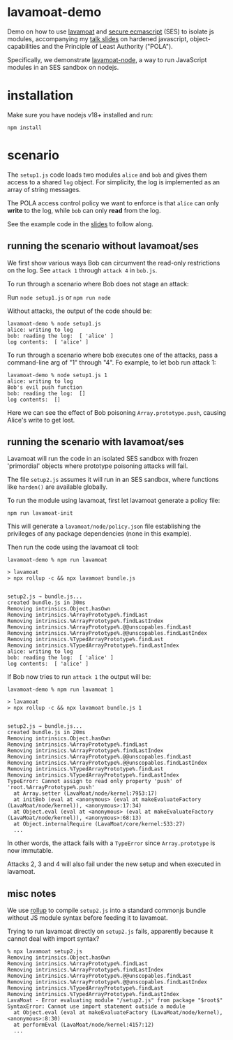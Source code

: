 # lavamoat-demo

Demo on how to use [lavamoat](https://github.com/LavaMoat/LavaMoat/) and [secure ecmascript](https://github.com/endojs/endo/tree/master/packages/ses) (SES) to isolate js modules, accompanying my [talk slides](https://tvcutsem.github.io/assets/HardenedJS_BlueLava2022.pdf) on hardened javascript, object-capabilities and the Principle of Least Authority ("POLA").

Specifically, we demonstrate [lavamoat-node](https://github.com/LavaMoat/LavaMoat/tree/main/packages/node), a way to run JavaScript modules in an SES sandbox on nodejs.

# installation

Make sure you have nodejs v18+ installed and run:

```
npm install
```

# scenario

The `setup1.js` code loads two modules `alice` and `bob` and gives them access to a shared `log` object. For simplicity, the log is implemented as an array of string messages.

The POLA access control policy we want to enforce is that `alice` can only **write** to the log, while `bob` can only **read** from the log.

See the example code in the [slides](https://tvcutsem.github.io/assets/HardenedJS_BlueLava2022.pdf) to follow along.

## running the scenario without lavamoat/ses

We first show various ways Bob can circumvent the read-only restrictions on the log. See `attack 1` through `attack 4` in `bob.js`.

To run through a scenario where Bob does not stage an attack:

Run `node setup1.js` or `npm run node`

Without attacks, the output of the code should be:

```
lavamoat-demo % node setup1.js 
alice: writing to log
bob: reading the log:  [ 'alice' ]
log contents:  [ 'alice' ]
```

To run through a scenario where bob executes one of the attacks, pass a command-line arg of "1" through "4". Fo example, to let bob run attack 1:

```
lavamoat-demo % node setup1.js 1
alice: writing to log
Bob's evil push function
bob: reading the log:  []
log contents:  []
```

Here we can see the effect of Bob poisoning `Array.prototype.push`, causing Alice's write to get lost.

## running the scenario with lavamoat/ses

Lavamoat will run the code in an isolated SES sandbox with frozen 'primordial' objects where prototype poisoning attacks will fail.

The file `setup2.js` assumes it will run in an SES sandbox, where functions like `harden()` are available globally.

To run the module using lavamoat, first let lavamoat generate a policy file:

```
npm run lavamoat-init
```

This will generate a `lavamoat/node/policy.json` file establishing the privileges of any package dependencies (none in this example).

Then run the code using the lavamoat cli tool:

```
lavamoat-demo % npm run lavamoat

> lavamoat
> npx rollup -c && npx lavamoat bundle.js


setup2.js → bundle.js...
created bundle.js in 30ms
Removing intrinsics.Object.hasOwn
Removing intrinsics.%ArrayPrototype%.findLast
Removing intrinsics.%ArrayPrototype%.findLastIndex
Removing intrinsics.%ArrayPrototype%.@@unscopables.findLast
Removing intrinsics.%ArrayPrototype%.@@unscopables.findLastIndex
Removing intrinsics.%TypedArrayPrototype%.findLast
Removing intrinsics.%TypedArrayPrototype%.findLastIndex
alice: writing to log
bob: reading the log:  [ 'alice' ]
log contents:  [ 'alice' ]
```

If Bob now tries to run `attack 1` the output will be:

```
lavamoat-demo % npm run lavamoat 1

> lavamoat
> npx rollup -c && npx lavamoat bundle.js 1


setup2.js → bundle.js...
created bundle.js in 20ms
Removing intrinsics.Object.hasOwn
Removing intrinsics.%ArrayPrototype%.findLast
Removing intrinsics.%ArrayPrototype%.findLastIndex
Removing intrinsics.%ArrayPrototype%.@@unscopables.findLast
Removing intrinsics.%ArrayPrototype%.@@unscopables.findLastIndex
Removing intrinsics.%TypedArrayPrototype%.findLast
Removing intrinsics.%TypedArrayPrototype%.findLastIndex
TypeError: Cannot assign to read only property 'push' of 'root.%ArrayPrototype%.push'
  at Array.setter (LavaMoat/node/kernel:7953:17)
  at initBob (eval at <anonymous> (eval at makeEvaluateFactory (LavaMoat/node/kernel)), <anonymous>:17:34)
  at Object.eval (eval at <anonymous> (eval at makeEvaluateFactory (LavaMoat/node/kernel)), <anonymous>:68:13)
  at Object.internalRequire (LavaMoat/core/kernel:533:27)
  ...
```

In other words, the attack fails with a `TypeError` since `Array.prototype` is now immutable.

Attacks 2, 3 and 4 will also fail under the new setup and when executed in lavamoat.

## misc notes

We use [rollup](https://rollupjs.org/guide/en/) to compile `setup2.js` into a standard commonjs bundle without JS module syntax before feeding it to lavamoat.

Trying to run lavamoat directly on `setup2.js` fails, apparently because it cannot deal with import syntax?

```
% npx lavamoat setup2.js
Removing intrinsics.Object.hasOwn
Removing intrinsics.%ArrayPrototype%.findLast
Removing intrinsics.%ArrayPrototype%.findLastIndex
Removing intrinsics.%ArrayPrototype%.@@unscopables.findLast
Removing intrinsics.%ArrayPrototype%.@@unscopables.findLastIndex
Removing intrinsics.%TypedArrayPrototype%.findLast
Removing intrinsics.%TypedArrayPrototype%.findLastIndex
LavaMoat - Error evaluating module "/setup2.js" from package "$root$" 
SyntaxError: Cannot use import statement outside a module
  at Object.eval (eval at makeEvaluateFactory (LavaMoat/node/kernel), <anonymous>:8:30)
  at performEval (LavaMoat/node/kernel:4157:12)
  ...
```